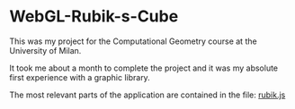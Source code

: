 # WebGL-Rubik-s-Cube

This was my project for the Computational Geometry course at the University of Milan.

It took me about a month to complete the project and it was my absolute first experience with a graphic library.

The most relevant parts of the application are contained in the file: [rubik.js](https://github.com/GiacomoGarbin/WebGL-Rubik-s-Cube/blob/master/js/rubik.js)
